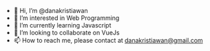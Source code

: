 - 👋 Hi, I’m @danakristiawan
- 👀 I’m interested in Web Programming
- 🌱 I’m currently learning Javascript
- 💞️ I’m looking to collaborate on VueJs
- 📫 How to reach me, please contact at danakristiawan@gmail.com

<!---
danakristiawan/danakristiawan is a ✨ special ✨ repository because its `README.md` (this file) appears on your GitHub profile.
You can click the Preview link to take a look at your changes.
--->
